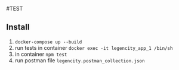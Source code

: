 #TEST

## Install

1. `docker-compose up --build`
2. run  tests in container `docker exec -it legencity_app_1 /bin/sh`
3. in container `npm test`
4. run postman file `legencity.postman_collection.json`
